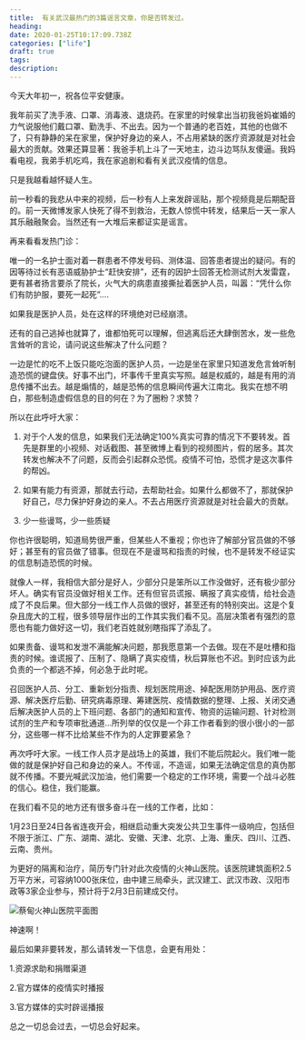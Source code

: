 ```yaml
---
title:  有关武汉最热门的3篇谣言文章，你是否转发过。
heading: 
date: 2020-01-25T10:17:09.738Z
categories: ["life"]
draft: true
tags: 
description: 
---
```


今天大年初一，祝各位平安健康。

我年前买了洗手液、口罩、消毒液、退烧药。在家里的时候拿出当初我爸妈崔婚的力气说服他们戴口罩、勤洗手、不出去。因为一个普通的老百姓，其他的也做不了，只有静静的呆在家里，保护好身边的亲人，不占用紧缺的医疗资源就是对社会最大的贡献。效果还算显著：我爸手机上斗了一天地主，边斗边骂队友傻逼。我妈看电视，我弟手机吃鸡，我在家追剧和看有关武汉疫情的信息。

只是我越看越怀疑人生。

前一秒看的我悲从中来的视频，后一秒有人上来发辟谣贴，那个视频竟是后期配音的。前一天微博发家人快死了得不到救治，无数人惊慌中转发，结果后一天一家人其乐融融聚会。当然还有一大堆后来都证实是谣言。

再来看看发热门诊：

唯一的一名护士面对着一群患者不停发号码、测体温、回答患者提出的疑问。有的因等待过长有恶语威胁护士“赶快安排”，还有的因护士回答无检测试剂大发雷霆，更有甚者扬言要杀了院长，火气大的病患直接撕扯着医护人员，叫嚣：“凭什么你们有防护服，要死一起死”....

如果我是医护人员，处在这样的环境绝对已经崩溃。

还有的自己逃掉也就算了，谁都怕死可以理解，但逃离后还大肆倒苦水，发一些危言耸听的言论，请问说这些解决了什么问题？

一边是忙的吃不上饭只能吃泡面的医护人员，一边是坐在家里只知道发危言耸听制造恐慌的键盘侠。好事不出门，坏事传千里真实写照。越是权威的，越是有用的消息传播不出去。越是煽情的，越是恐怖的信息瞬间传遍大江南北。我实在想不明白，那些制造虚假信息的目的何在？为了圈粉？求赞？


所以在此呼吁大家：

1. 对于个人发的信息，如果我们无法确定100%真实可靠的情况下不要转发。首先是群里的小视频、对话截图、甚至微博上看到的视频图片，假的居多。其次转发也解决不了问题，反而会引起群众恐慌。疫情不可怕，恐慌才是这次事件的帮凶。

2. 如果有能力有资源，那就去行动，去帮助社会。如果什么都做不了，那就保护好自己，尽力保护好身边的亲人。不去占用医疗资源就是对社会最大的贡献。


3. 少一些谩骂，少一些质疑

你也许很聪明，知道局势很严重，但某些人不重视；你也许了解部分官员做的不够好；甚至有的官员做了错事。但现在不是谩骂和指责的时候，也不是转发不经证实的信息制造恐慌的时候。

就像人一样，我相信大部分是好人，少部分只是笨所以工作没做好，还有极少部分坏人。确实有官员没做好相关工作。还有但官员谎报、瞒报了真实疫情，给社会造成了不良后果。但大部分一线工作人员做的很好，甚至还有的特别突出。这是个复杂且庞大的工程，很多领导层作出的工作其实我们看不见。高层决策者有强烈的意愿也有能力做好这一切，我们老百姓就别瞎指挥了添乱了。

如果责备、谩骂和发泄不满能解决问题，那我愿意第一个去做。现在不是吐槽和指责的时候。谁谎报了、压制了、隐瞒了真实疫情，秋后算账也不迟。到时应该为此负责的一个都逃不掉，何必急于此时呢。

召回医护人员、分工、重新划分指责、规划医院用途、掉配医用防护用品、医疗资源、解决医疗后勤、研究病毒原理、筹建医院、疫情数据的整理、上报、关闭交通后解决医护人员的上下班问题、各部门的通知和宣传、物资的运输问题、针对检测试剂的生产和专项审批通道...所列举的仅仅是一个非工作者看到的很小很小的一部分，这些哪一样不比给某些不作为的人定罪要紧急？

再次呼吁大家。一线工作人员才是战场上的英雄，我们不能后院起火。我们唯一能做的就是保护好自己和身边的亲人。不传谣，不造谣，如果无法确定信息的真伪那就不传播。不要光喊武汉加油，他们需要一个稳定的工作环境，需要一个战斗必胜的信心。稳住，我们能赢。



在我们看不见的地方还有很多奋斗在一线的工作者，比如：

1月23日至24日各省连夜开会，相继启动重大突发公共卫生事件一级响应，包括但不限于浙江、广东、湖南、湖北、安徽、天津、北京、上海、重庆、四川、江西、云南、贵州。



为更好的隔离和治疗，简历专门针对此次疫情的火神山医院。该医院建筑面积2.5万平方米，可容纳1000张床位，由中建三局牵头，武汉建工、武汉市政、汉阳市政等3家企业参与，预计将于2月3日前建成交付。

![蔡甸火神山医院平面图](https://gitee.com/smile365/blogimg/raw/master/sxy91/1579961910464.png)

神速啊！


最后如果非要转发，那么请转发一下信息，会更有用处：

1.资源求助和捐赠渠道

2.官方媒体的疫情实时播报

3.官方媒体的实时辟谣播报



总之一切总会过去，一切总会好起来。








